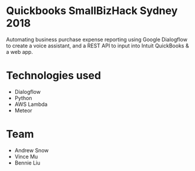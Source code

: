 # Quickbooks SmallBizHack Sydney 2018
Automating business purchase expense reporting using Google Dialogflow to create a voice assistant, and a REST API to input into Intuit QuickBooks & a web app.

# Technologies used
* Dialogflow
* Python
* AWS Lambda
* Meteor

# Team
* Andrew Snow
* Vince Mu
* Bennie Liu
